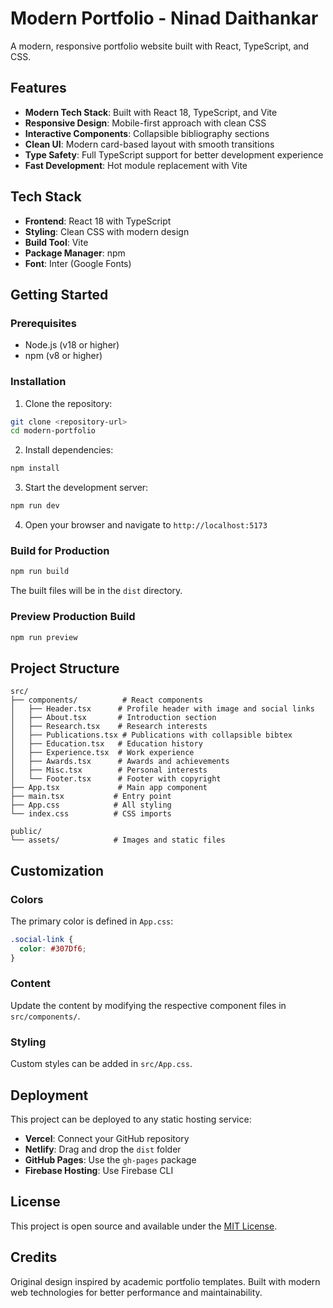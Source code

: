 # Modern Portfolio - Ninad Daithankar

A modern, responsive portfolio website built with React, TypeScript, and CSS.

## Features

- **Modern Tech Stack**: Built with React 18, TypeScript, and Vite
- **Responsive Design**: Mobile-first approach with clean CSS
- **Interactive Components**: Collapsible bibliography sections
- **Clean UI**: Modern card-based layout with smooth transitions
- **Type Safety**: Full TypeScript support for better development experience
- **Fast Development**: Hot module replacement with Vite

## Tech Stack

- **Frontend**: React 18 with TypeScript
- **Styling**: Clean CSS with modern design
- **Build Tool**: Vite
- **Package Manager**: npm
- **Font**: Inter (Google Fonts)

## Getting Started

### Prerequisites

- Node.js (v18 or higher)
- npm (v8 or higher)

### Installation

1. Clone the repository:
```bash
git clone <repository-url>
cd modern-portfolio
```

2. Install dependencies:
```bash
npm install
```

3. Start the development server:
```bash
npm run dev
```

4. Open your browser and navigate to `http://localhost:5173`

### Build for Production

```bash
npm run build
```

The built files will be in the `dist` directory.

### Preview Production Build

```bash
npm run preview
```

## Project Structure

```
src/
├── components/          # React components
│   ├── Header.tsx      # Profile header with image and social links
│   ├── About.tsx       # Introduction section
│   ├── Research.tsx    # Research interests
│   ├── Publications.tsx # Publications with collapsible bibtex
│   ├── Education.tsx   # Education history
│   ├── Experience.tsx  # Work experience
│   ├── Awards.tsx      # Awards and achievements
│   ├── Misc.tsx        # Personal interests
│   └── Footer.tsx      # Footer with copyright
├── App.tsx             # Main app component
├── main.tsx           # Entry point
├── App.css            # All styling
└── index.css          # CSS imports

public/
└── assets/            # Images and static files
```

## Customization

### Colors

The primary color is defined in `App.css`:

```css
.social-link {
  color: #307Df6;
}
```

### Content

Update the content by modifying the respective component files in `src/components/`.

### Styling

Custom styles can be added in `src/App.css`.

## Deployment

This project can be deployed to any static hosting service:

- **Vercel**: Connect your GitHub repository
- **Netlify**: Drag and drop the `dist` folder
- **GitHub Pages**: Use the `gh-pages` package
- **Firebase Hosting**: Use Firebase CLI

## License

This project is open source and available under the [MIT License](LICENSE).

## Credits

Original design inspired by academic portfolio templates. Built with modern web technologies for better performance and maintainability.
